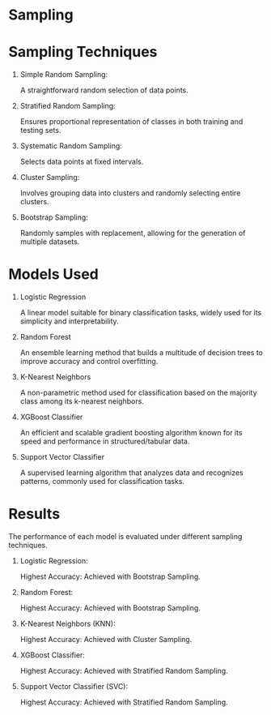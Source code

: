 # Sampling

# Sampling Techniques
1. Simple Random Sampling:
  
   A straightforward random selection of data points.
2. Stratified Random Sampling:

   Ensures proportional representation of classes in both training and testing sets.
3. Systematic Random Sampling:

   Selects data points at fixed intervals.
4. Cluster Sampling:

   Involves grouping data into clusters and randomly selecting entire clusters.
5. Bootstrap Sampling:

    Randomly samples with replacement, allowing for the generation of multiple datasets.

# Models Used
1. Logistic Regression

   A linear model suitable for binary classification tasks, widely used for its simplicity and interpretability.
2. Random Forest

   An ensemble learning method that builds a multitude of decision trees to improve accuracy and control overfitting.
3. K-Nearest Neighbors

   A non-parametric method used for classification based on the majority class among its k-nearest neighbors.
4. XGBoost Classifier

   An efficient and scalable gradient boosting algorithm known for its speed and performance in structured/tabular data.
5. Support Vector Classifier

   A supervised learning algorithm that analyzes data and recognizes patterns, commonly used for classification tasks.

# Results
The performance of each model is evaluated under different sampling techniques. 
1. Logistic Regression:

   Highest Accuracy: Achieved with Bootstrap Sampling.

2. Random Forest:
   
   Highest Accuracy: Achieved with Bootstrap Sampling.

3. K-Nearest Neighbors (KNN):
  
   Highest Accuracy: Achieved with Cluster Sampling.

4. XGBoost Classifier:
  
   Highest Accuracy: Achieved with Stratified Random Sampling.

5. Support Vector Classifier (SVC):
  
   Highest Accuracy: Achieved with Stratified Random Sampling.
